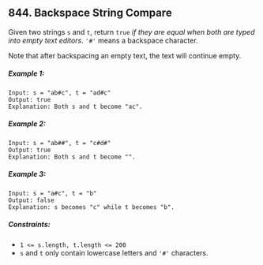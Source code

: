 ## 844. Backspace String Compare

Given two strings ```s``` and ```t```, return ```true``` *if they are equal when both are typed into empty text editors*. ```'#'``` means a backspace character.

Note that after backspacing an empty text, the text will continue empty.

##### Example 1:
```
Input: s = "ab#c", t = "ad#c"
Output: true
Explanation: Both s and t become "ac".
```
##### Example 2:
```
Input: s = "ab##", t = "c#d#"
Output: true
Explanation: Both s and t become "".
```
##### Example 3:
```
Input: s = "a#c", t = "b"
Output: false
Explanation: s becomes "c" while t becomes "b".
```

##### Constraints:

* ```1 <= s.length, t.length <= 200```
* ```s``` and ```t``` only contain lowercase letters and ```'#'``` characters.